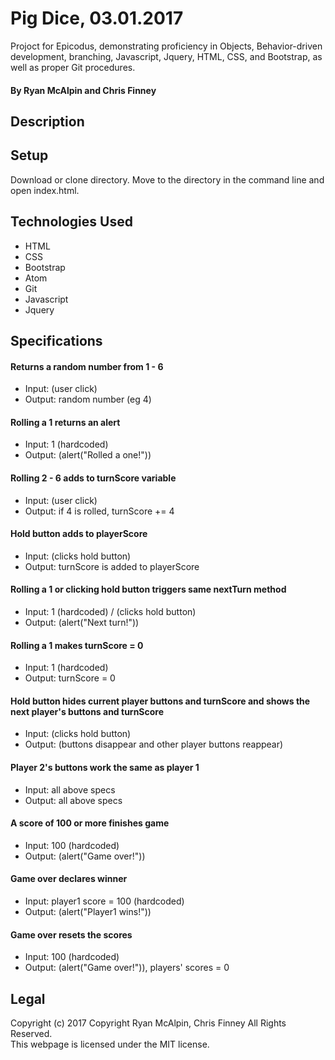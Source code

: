 # Pig Dice, 03.01.2017
Projoct for Epicodus, demonstrating proficiency in Objects, Behavior-driven development, branching, Javascript, Jquery, HTML, CSS, and Bootstrap, as well as proper Git procedures.

#### By Ryan McAlpin and Chris Finney

## Description


## Setup
Download or clone directory. Move to the directory in the command line and open index.html.

## Technologies Used
 * HTML
 * CSS
 * Bootstrap
 * Atom
 * Git
 * Javascript
 * Jquery

## Specifications

#### Returns a random number from 1 - 6
  * Input: (user click)
  * Output: random number (eg 4)

#### Rolling a 1 returns an alert
  * Input: 1 (hardcoded)
  * Output: (alert("Rolled a one!"))

#### Rolling 2 - 6 adds to turnScore variable
  * Input: (user click)
  * Output: if 4 is rolled, turnScore += 4

#### Hold button adds to playerScore
  * Input: (clicks hold button)
  * Output: turnScore is added to playerScore

#### Rolling a 1 or clicking hold button triggers same nextTurn method
  * Input: 1 (hardcoded) / (clicks hold button)
  * Output: (alert("Next turn!"))

#### Rolling a 1 makes turnScore = 0
  * Input: 1 (hardcoded)
  * Output: turnScore = 0

#### Hold button hides current player buttons and turnScore and shows the next player's buttons and turnScore
  * Input: (clicks hold button)
  * Output: (buttons disappear and other player buttons reappear)

#### Player 2's buttons work the same as player 1
  * Input: all above specs
  * Output: all above specs

#### A score of 100 or more finishes game
  * Input: 100 (hardcoded)
  * Output: (alert("Game over!"))

#### Game over declares winner
  * Input: player1 score = 100 (hardcoded)
  * Output: (alert("Player1 wins!"))

#### Game over resets the scores
  * Input: 100 (hardcoded)
  * Output: (alert("Game over!")), players' scores = 0


## Legal
Copyright (c) 2017 Copyright Ryan McAlpin, Chris Finney All Rights Reserved.<br/>
This webpage is licensed under the MIT license.
